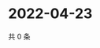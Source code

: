 # 2022-04-23

共 0 条

<!-- BEGIN WEIBO -->
<!-- 最后更新时间 Sat Apr 23 2022 10:40:11 GMT+0800 (China Standard Time) -->

<!-- END WEIBO -->

